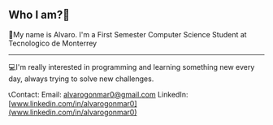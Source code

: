 ## Who I am?👋

👤My name is Alvaro. I'm a First Semester Computer Science Student at Tecnologico de Monterrey

*********************************

💻I'm really interested in programming and learning something new every day, always trying to solve new challenges.

📞Contact:
Email: alvarogonmar0@gmail.com
LinkedIn: [www.linkedin.com/in/alvarogonmar0](www.linkedin.com/in/alvarogonmar0)
<!--
**alvarogonmar/alvarogonmar** is a ✨ _special_ ✨ repository because its `README.md` (this file) appears on your GitHub profile.

Here are some ideas to get you started:

- 🔭 I’m currently working on ...
- 🌱 I’m currently learning ...
- 👯 I’m looking to collaborate on ...
- 🤔 I’m looking for help with ...
- 💬 Ask me about ...
- 📫 How to reach me: ...
- 😄 Pronouns: ...
- ⚡ Fun fact: ...
-->
